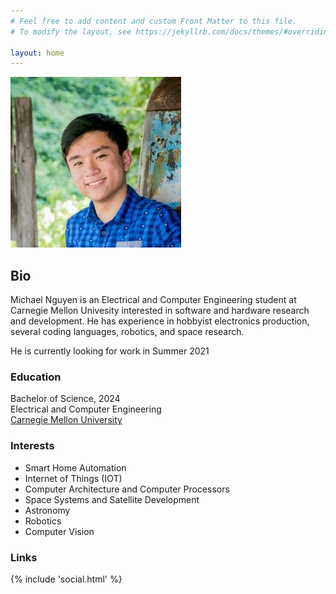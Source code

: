 ```yaml
---
# Feel free to add content and custom Front Matter to this file.
# To modify the layout, see https://jekyllrb.com/docs/themes/#overriding-theme-defaults

layout: home
---
```

![mnguyenHeadshot](pictures/headshot.jpg)
## Bio
Michael Nguyen is an Electrical and Computer Engineering student at Carnegie Mellon Univesity interested in software and hardware research and development.
He has experience in hobbyist electronics production, several coding languages, robotics, and space research.

He is currently looking for work in Summer 2021

### Education
Bachelor of Science, 2024  
Electrical and Computer Engineering  
[Carnegie Mellon University](https://ece.cmu.edu)
### Interests
 - Smart Home Automation
 - Internet of Things (IOT)
 - Computer Architecture and Computer Processors
 - Space Systems and Satellite Development
 - Astronomy
 - Robotics
 - Computer Vision
### Links
{% include 'social.html' %}
